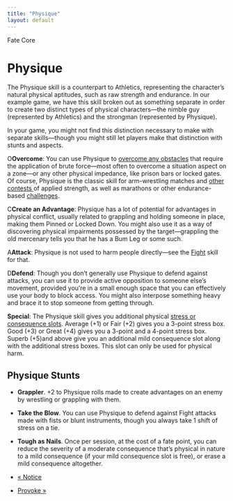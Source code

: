 ```yaml
---
title: "Physique"
layout: default
---
```

    
Fate Core

#  Physique

The Physique skill is a counterpart to Athletics, representing the character’s
natural physical aptitudes, such as raw strength and endurance. In our example
game, we have this skill broken out as something separate in order to create
two distinct types of physical characters—the nimble guy (represented by
Athletics) and the strongman (represented by Physique).

In your game, you might not find this distinction necessary to make with
separate skills—though you might still let players make that distinction with
stunts and aspects.

<span class="fate_font">O</span>**Overcome**: You can use Physique to [overcome any
obstacles](../../fate-core/four-actions) that require the application
of brute force—most often to overcome a situation aspect on a zone—or any
other physical impedance, like prison bars or locked gates. Of course,
Physique is the classic skill for arm-wrestling matches and [other contests
](../../fate-core/contests) of applied strength, as well as marathons
or other endurance-based [challenges](../../fate-core/challenges).

<span class="fate_font">C</span>**Create an Advantage**: Physique has a lot of
potential for advantages in physical conflict, usually related to grappling
and holding someone in place, making them Pinned or Locked Down. You might
also use it as a way of discovering physical impairments possessed by the
target—grappling the old mercenary tells you that he has a Bum Leg or some
such.

<span class="fate_font">A</span>**Attack**: Physique is not used to harm people
directly—see the [Fight](../../fate-core/fight) skill for that.

<span class="fate_font">D</span>**Defend**: Though you don’t generally use Physique to
defend against attacks, you can use it to provide active opposition to someone
else’s movement, provided you’re in a small enough space that you can
effectively use your body to block access. You might also interpose something
heavy and brace it to stop someone from getting through.

**Special**: The Physique skill gives you additional physical [stress or consequence slots](../../fate-core/stress-consequences). Average (+1) or Fair (+2) gives you a 3-point stress box. Good (+3) or Great (+4) gives you a 3-point and a 4-point stress box. Superb (+5)and above give you an additional mild consequence slot along with the additional stress boxes. This slot can only be used for physical harm.

## Physique Stunts

  * **Grappler**. +2 to Physique rolls made to create advantages on an enemy by wrestling or grappling with them.
  * **Take the Blow**. You can use Physique to defend against Fight attacks made with fists or blunt instruments, though you always take 1 shift of stress on a tie.
  * **Tough as Nails**. Once per session, at the cost of a fate point, you can reduce the severity of a moderate consequence that’s physical in nature to a mild consequence (if your mild consequence slot is free), or erase a mild consequence altogether.

  * [« Notice](/fate-core/notice)
  * [Provoke »](/fate-core/provoke)

